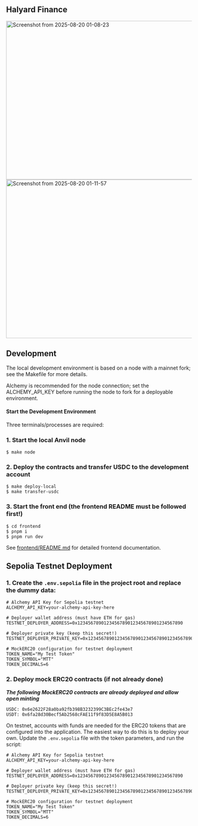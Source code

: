 ## Halyard Finance

<img width="1071" height="430" alt="Screenshot from 2025-08-20 01-08-23" src="https://github.com/user-attachments/assets/b40790c9-1194-45c8-97c9-e49086d941b1" />

<img width="1071" height="430" alt="Screenshot from 2025-08-20 01-11-57" src="https://github.com/user-attachments/assets/f5f651e3-0bef-431f-94d2-d8923c915a98" />

## Development

The local development environment is based on a node with a mainnet fork; see the Makefile for more details.

Alchemy is recommended for the node connection; set the ALCHEMY_API_KEY before running the node to fork for a deployable environment.

#### Start the Development Environment

Three terminals/processes are required:

### 1. Start the local Anvil node

```shell
$ make node
```

### 2. Deploy the contracts and transfer USDC to the development account

```shell
$ make deploy-local
$ make transfer-usdc
```

### 3. Start the front end (the frontend README must be followed first!)

```shell
$ cd frontend
$ pnpm i
$ pnpm run dev
```

See [frontend/README.md](frontend/README.md) for detailed frontend documentation.

## Sepolia Testnet Deployment

### 1. Create the `.env.sepolia` file in the project root and replace the dummy data:

```shell
# Alchemy API Key for Sepolia testnet
ALCHEMY_API_KEY=your-alchemy-api-key-here

# Deployer wallet address (must have ETH for gas)
TESTNET_DEPLOYER_ADDRESS=0x1234567890123456789012345678901234567890

# Deployer private key (keep this secret!)
TESTNET_DEPLOYER_PRIVATE_KEY=0x1234567890123456789012345678901234567890123456789012345678901234

# MockERC20 configuration for testnet deployment
TOKEN_NAME="My Test Token"
TOKEN_SYMBOL="MTT"
TOKEN_DECIMALS=6
```

### 2. Deploy mock ERC20 contracts (if not already done)

***The following MockERC20 contracts are already deployed and allow open minting***
```
USDC: 0x6e2622F28a0ba92fb398B3232399C3BEc2fe43e7
USDT: 0x6fa28d30Becf5Ab2568cFAE11f9f83D5E8A5B013
```


On testnet, accounts with funds are needed for the ERC20 tokens that are configured
into the application. The easiest way to do this is to deploy your own. Update the
`.env.sepolia` file with the token parameters, and run the script:

```
# Alchemy API Key for Sepolia testnet
ALCHEMY_API_KEY=your-alchemy-api-key-here

# Deployer wallet address (must have ETH for gas)
TESTNET_DEPLOYER_ADDRESS=0x1234567890123456789012345678901234567890

# Deployer private key (keep this secret!)
TESTNET_DEPLOYER_PRIVATE_KEY=0x1234567890123456789012345678901234567890123456789012345678901234

# MockERC20 configuration for testnet deployment
TOKEN_NAME="My Test Token"
TOKEN_SYMBOL="MTT"
TOKEN_DECIMALS=6
```